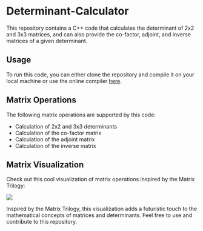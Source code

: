 # Determinant-Calculator

This repository contains a C++ code that calculates the determinant of 2x2 and 3x3 matrices, and can also provide the co-factor, adjoint, and inverse matrices of a given determinant. 

## Usage
To run this code, you can either clone the repository and compile it on your local machine or use the online compiler [here](https://onlinegdb.com/Nq1d0qksi).

## Matrix Operations
The following matrix operations are supported by this code:
- Calculation of 2x2 and 3x3 determinants
- Calculation of the co-factor matrix
- Calculation of the adjoint matrix
- Calculation of the inverse matrix

## Matrix Visualization
Check out this cool visualization of matrix operations inspired by the Matrix Trilogy:

[![](https://static0.gamerantimages.com/wordpress/wp-content/uploads/2021/12/the-matrix-awakens-revolutions-resurrections-movie-game-unreal-engine.jpg)](https://static0.gamerantimages.com/wordpress/wp-content/uploads/2021/12/the-matrix-awakens-revolutions-resurrections-movie-game-unreal-engine.jpg) 

Inspired by the Matrix Trilogy, this visualization adds a futuristic touch to the mathematical concepts of matrices and determinants.
Feel free to use and contribute to this repository.

